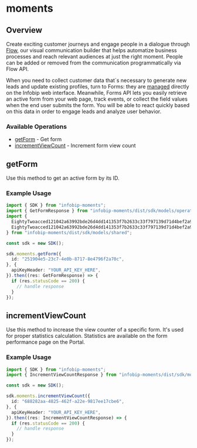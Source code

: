 # moments

## Overview

Create exciting customer journeys and engage people in a dialogue through [Flow](https://www.infobip.com/docs/moments/manage-flow), our visual communication builder that helps automatize business processes and reach relevant audiences at just the right moment. People can be added or removed from the communication programmatically via Flow API.

When you need to collect customer data that`s necessary to generate new leads and update existing profiles, turn to Forms: they are [managed](https://www.infobip.com/docs/forms/manage-forms) directly on the Infobip web interface. Meanwhile, Forms API lets you easily retrieve an active form from your web page, track events, or collect the field values when the end user submits the form. You will be able to react quickly based on this data in order to engage leads and analyze user behavior.


### Available Operations

* [getForm](#getform) - Get form
* [incrementViewCount](#incrementviewcount) - Increment form view count

## getForm

Use this method to get an active form by its ID.

### Example Usage

```typescript
import { SDK } from "infobip-moments";
import { GetFormResponse } from "infobip-moments/dist/sdk/models/operations";
import {
  EightyTwoacced121042a63992bde26d4dd141353f7b2633c33f797139d71d4bef2a93ActionAfterSubmissionTypeEnum,
  EightyTwoacced121042a63992bde26d4dd141353f7b2633c33f797139d71d4bef2a93FormElementDtoComponentEnum,
} from "infobip-moments/dist/sdk/models/shared";

const sdk = new SDK();

sdk.moments.getForm({
  id: "251904e5-23c7-4e0b-8717-8e4796f2a70c",
}, {
  apiKeyHeader: "YOUR_API_KEY_HERE",
}).then((res: GetFormResponse) => {
  if (res.statusCode == 200) {
    // handle response
  }
});
```

## incrementViewCount

Use this method to increase the view counter of a specific form. It's used for proper statistics calculation. Statistics are available on the form performance page on the Portal.

### Example Usage

```typescript
import { SDK } from "infobip-moments";
import { IncrementViewCountResponse } from "infobip-moments/dist/sdk/models/operations";

const sdk = new SDK();

sdk.moments.incrementViewCount({
  id: "688282aa-4825-462f-a22e-9817ee17cbe6",
}, {
  apiKeyHeader: "YOUR_API_KEY_HERE",
}).then((res: IncrementViewCountResponse) => {
  if (res.statusCode == 200) {
    // handle response
  }
});
```
